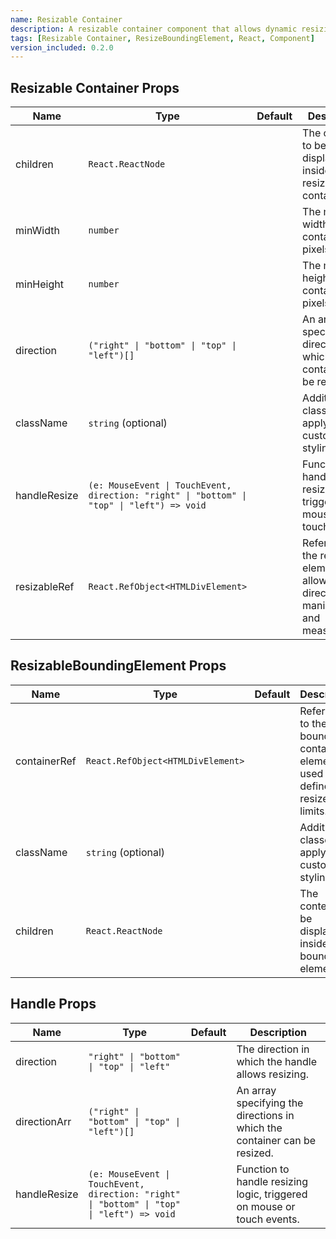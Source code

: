 ```yaml
---
name: Resizable Container
description: A resizable container component that allows dynamic resizing in specified directions, with customizable minimum dimensions. It uses the `useResizable` hook from the library to perform the resizing. This primitive includes helper functions like Container, Handle, etc to make the entire process easy. It also has callback functions that can be used to show different messages to the user based on the current state of the hook.
tags: [Resizable Container, ResizeBoundingElement, React, Component]
version_included: 0.2.0
---
```


## Resizable Container Props

| Name         | Type                                                                                       | Default | Description                                                                       |
| ------------ | ------------------------------------------------------------------------------------------ | ------- | --------------------------------------------------------------------------------- |
| children     | `React.ReactNode`                                                                          |         | The content to be displayed inside the resizable container.                       |
| minWidth     | `number`                                                                                   |         | The minimum width of the container in pixels.                                     |
| minHeight    | `number`                                                                                   |         | The minimum height of the container in pixels.                                    |
| direction    | `("right" \| "bottom" \| "top" \| "left")[]`                                               |         | An array specifying the directions in which the container can be resized.         |
| className    | `string` (optional)                                                                        |         | Additional classes to apply for custom styling.                                   |
| handleResize | `(e: MouseEvent \| TouchEvent, direction: "right" \| "bottom" \| "top" \| "left") => void` |         | Function to handle resizing logic, triggered on mouse or touch events.            |
| resizableRef | `React.RefObject<HTMLDivElement>`                                                          |         | Reference to the resizable element, allowing direct manipulation and measurement. |

## ResizableBoundingElement Props

| Name         | Type                              | Default | Description                                                                         |
| ------------ | --------------------------------- | ------- | ----------------------------------------------------------------------------------- |
| containerRef | `React.RefObject<HTMLDivElement>` |         | Reference to the bounding container element, used to define the resize area limits. |
| className    | `string` (optional)               |         | Additional classes to apply for custom styling.                                     |
| children     | `React.ReactNode`                 |         | The content to be displayed inside the bounding element.                            |

## Handle Props

| Name         | Type                                                                                       | Default | Description                                                               |
| ------------ | ------------------------------------------------------------------------------------------ | ------- | ------------------------------------------------------------------------- |
| direction    | `"right" \| "bottom" \| "top" \| "left"`                                                   |         | The direction in which the handle allows resizing.                        |
| directionArr | `("right" \| "bottom" \| "top" \| "left")[]`                                               |         | An array specifying the directions in which the container can be resized. |
| handleResize | `(e: MouseEvent \| TouchEvent, direction: "right" \| "bottom" \| "top" \| "left") => void` |         | Function to handle resizing logic, triggered on mouse or touch events.    |
